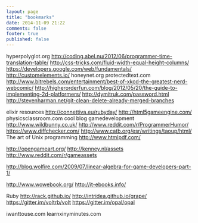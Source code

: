 ```yaml
---
layout: page
title: "bookmarks"
date: 2014-11-09 21:22
comments: false
footer: true
published: false
---
```


hyperpolyglot.org
http://coding.abel.nu/2012/06/programmer-time-translation-table/
http://css-tricks.com/fluid-width-equal-height-columns/
https://developers.google.com/web/fundamentals/
http://customelements.io/
honeynet.org
protectedtext.com
http://www.bitrebels.com/entertainment/best-of-xkcd-the-greatest-nerd-webcomic/
http://higherorderfun.com/blog/2012/05/20/the-guide-to-implementing-2d-platformers/
http://dymitruk.com/password.html
http://stevenharman.net/git-clean-delete-already-merged-branches

elixir resources http://connettiva.eu/rubyday/
http://html5gameengine.com/
physicsclassroom.com
cool blog gamedevelopment http://www.wildbunny.co.uk/
http://www.reddit.com/r/ProgrammerHumor/
https://www.diffchecker.com/
http://www.catb.org/esr/writings/taoup/html/ The art of Unix programming
http://www.htmlpdf.com/

http://opengameart.org/
http://kenney.nl/assets
http://www.reddit.com/r/gameassets

http://blog.wolfire.com/2009/07/linear-algebra-for-game-developers-part-1/

http://www.wowebook.org/
http://it-ebooks.info/

Ruby
http://rack.github.io/
http://intridea.github.io/grape/
https://gitter.im/voltrb/volt
https://gitter.im/opal/opal

iwanttouse.com
learnxinyminutes.com
